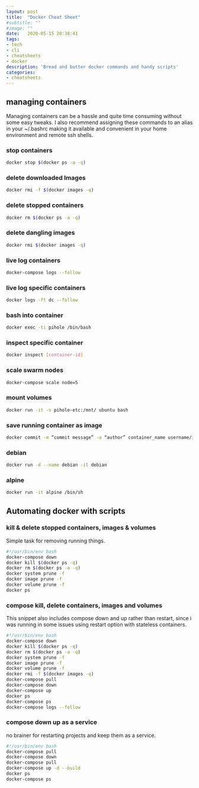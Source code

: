 ```yaml
---
layout: post
title:  "Docker Cheat Sheet"
#subtitle: ""
#image: ""
date:   2020-05-15 20:38:41
tags:
- tech
- cli
- cheatsheets
- docker
description: 'Bread and butter docker commands and handy scripts'
categories:
- cheatsheets
---
```


## managing containers
Managing containers can be a hassle and quite time consuming without some easy tweaks. I also recommend assigning these commands to an alias in your ~/.bashrc making it available and convenient in your home environment and remote ssh shells.

### stop containers
```bash
docker stop $(docker ps -a -q)
```

### delete downloaded Images
```bash
docker rmi -f $(docker images -q)
```

### delete stopped containers
```bash
docker rm $(docker ps -a -q)
```

### delete dangling images
```bash
docker rmi $(docker images -q)
```

### live log containers
```bash
docker-compose logs --follow
```

### live log specific containers
```bash
docker logs -ft dc --follow
```

### bash into container
```bash
docker exec -ti pihole /bin/bash
```

### inspect specific container
```bash
docker inspect [container-id]
```

### scale swarm nodes
```bash
docker-compose scale node=5
```

### mount volumes
```bash
docker run -it -v pihole-etc:/mnt/ ubuntu bash
```

### save running container as image
```bash
docker commit -m “commit message” -a “author” container_name username/image_name:tag
```

### debian
```bash
docker run -d --name debian -it debian
```

### alpine
```bash
docker run -it alpine /bin/sh
```

## Automating docker with scripts

### kill & delete stopped containers, images & volumes
Simple task for removing running things. 
```bash
#!/usr/bin/env bash
docker-compose down
docker kill $(docker ps -q)
docker rm $(docker ps -a -q)
docker system prune -f
docker image prune -f
docker volume prune -f
docker ps
```

### compose kill, delete containers, images and volumes
This snippet also includes compose down and up rather than restart, since i was running in some issues using restart option with stateless containers.
```bash
#!/usr/bin/env bash
docker-compose down
docker kill $(docker ps -q)
docker rm $(docker ps -a -q)
docker system prune -f
docker image prune -f
docker volume prune -f
docker rmi -f $(docker images -q)
docker-compose pull
docker-compose down
docker-compose up
docker ps
docker-compose ps
docker-compose logs --follow 
```

### compose down up as a service
no brainer for restarting projects and keep them as a service.
```bash
#!/usr/bin/env bash
docker-compose pull
docker-compose down
docker-compose pull
docker-compose up -d --build
docker ps
docker-compose ps
```
